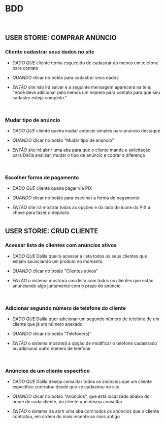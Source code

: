 # BDD

<br/>

## USER STORIE: COMPRAR ANÚNCIO

### Cliente cadastrar seus dados no site
- *DADO QUE* cliente tenha esquecido de cadastrar ao menos um telefone para contato

- *QUANDO* clicar no botão para cadastrar seus dados

- *ENTÃO* site não irá salvar e a seguinte mensagem aparecerá na tela: "Você deve adicionar pelo menos um número para contato para que seu cadastro esteja completo."

<br/>

### Mudar tipo de anúncio
- *DADO QUE* cliente queira mudar anúncio simples para anúncio destaque

- *QUANDO* clicar no botão "Mudar tipo de anúncio"

- *ENTÃO* site irá abrir uma aba para que o cliente mande a solicitação para Dalila analisar, mudar o tipo de anúncio e cobrar a diferença

<br/>

### Escolher forma de pagamento
- *DADO QUE* cliente queira pagar via PIX

- *QUANDO* clicar no botão para escolher a forma de pagamento

- *ENTÃO* site irá mostrar todas as opções e do lado do ícone do PIX a chave para fazer o depósito

#

## USER STORIE: CRUD CLIENTE

### Acessar lista de clientes com anúncios ativos
- *DADO QUE* Dalila queira acessar a lista todos os seus clientes que estjam anunciando um produto no momento

- *QUANDO* clicar no botão "Clientes ativos"

- *ENTÃO* o sistema mostrará uma lista com todos os clientes que estão anunciando algo juntamente com o prazo do anúncio

<br/>

### Adicionar segundo número de telefone do cliente
- *DADO QUE* Dalila quer adicionar um segundo número de telefone de um cliente que já um número anexado

- *QUANDO* clicar no botão "Telefone(s)"

- *ENTÃO* o sistema mostrará a opção de modificar o telefone cadastrado ou adicionar outro número de telefone

<br/>

### Anúncios de um cliente específico
- *DADO QUE* Dalila deseja consultar todos os anúncios que um cliente específico contratou desde que se cadastrou no site

- *QUANDO* clicar no botão "Anúncios", que está localizado abaixo do nome de cada cliente, do cliente que deseja consultar

- *ENTÃO* o sistema irá abrir uma aba com todos os anúncios que o cliente contratou, em ordem do mais recente ao mais antigo